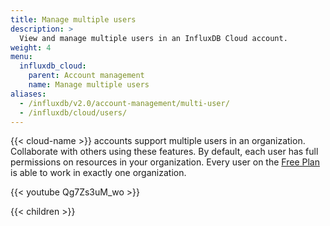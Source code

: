 ```yaml
---
title: Manage multiple users
description: >
  View and manage multiple users in an InfluxDB Cloud account.
weight: 4
menu:
  influxdb_cloud:
    parent: Account management
    name: Manage multiple users
aliases:
  - /influxdb/v2.0/account-management/multi-user/
  - /influxdb/cloud/users/
---
```


{{< cloud-name >}} accounts support multiple users in an organization. 
Collaborate with others using these features.
By default, each user has full permissions on resources in your organization. 
Every user on the [Free Plan](/influxdb/cloud/account-management/pricing-plans/#free-plan) is able to work in exactly one organization.

{{< youtube Qg7Zs3uM_wo >}}

{{< children >}}
